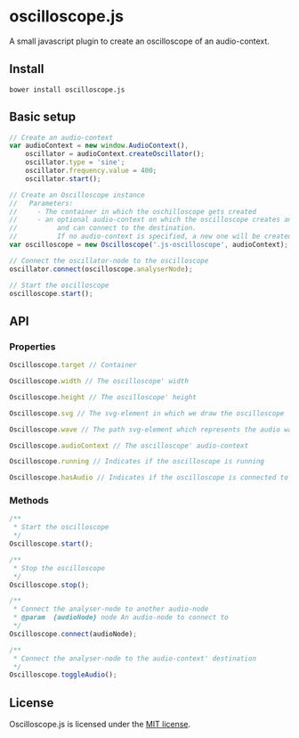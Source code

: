 # oscilloscope.js
A small javascript plugin to create an oscilloscope of an audio-context.

## Install
```
bower install oscilloscope.js
```

## Basic setup
```javascript
// Create an audio-context
var audioContext = new window.AudioContext(),
    oscillator = audioContext.createOscillator();
    oscillator.type = 'sine';
    oscillator.frequency.value = 400;
    oscillator.start();

// Create an Oscilloscope instance
//   Parameters:
//     - The container in which the oschilloscope gets created
//     - an optional audio-context on which the oscilloscope creates an analyser-node,
//          and can connect to the destination.
//          If no audio-context is specified, a new one will be created created.
var oscilloscope = new Oscilloscope('.js-oscilloscope', audioContext);

// Connect the oscillator-node to the oscilloscope
oscillator.connect(oscilloscope.analyserNode);

// Start the oscilloscope
oscilloscope.start();
```
## API
### Properties
```javascript
Oscilloscope.target // Container

Oscilloscope.width // The oscilloscope' width

Oscilloscope.height // The oscilloscope' height

Oscilloscope.svg // The svg-element in which we draw the oscilloscope

Oscilloscope.wave // The path svg-element which represents the audio wave

Oscilloscope.audioContext // The oscilloscope' audio-context

Oscilloscope.running // Indicates if the oscilloscope is running

Oscilloscope.hasAudio // Indicates if the oscilloscope is connected to the audio-context' destination
```

### Methods
```javascript
/**
 * Start the oscilloscope
 */
Oscilloscope.start();

/**
 * Stop the oscilloscope
 */
Oscilloscope.stop();

/**
 * Connect the analyser-node to another audio-node
 * @param  {audioNode} node An audio-node to connect to
 */
Oscilloscope.connect(audioNode);

/**
 * Connect the analyser-node to the audio-context' destination
 */
Oscilloscope.toggleAudio();
````

## License
Oscilloscope.js is licensed under the [MIT license](http://opensource.org/licenses/MIT).
